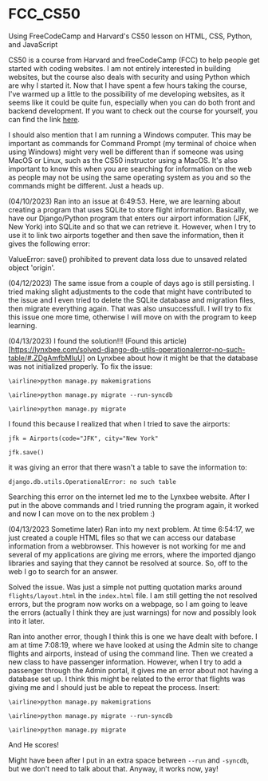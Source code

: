 # FCC_CS50
Using FreeCodeCamp and Harvard's CS50 lesson on HTML, CSS, Python, and JavaScript

CS50 is a course from Harvard and freeCodeCamp (FCC) to help people get started with coding websites. I am not entirely interested in building websites, but the
course also deals with security and using Python which are why I started it. Now that I have spent a few hours taking the course, I've warmed up a little to the
possibility of me developing websites, as it seems like it could be quite fun, especially when you can do both front and backend development. If you want to
check out the course for yourself, you can find the link [here](https://www.freecodecamp.org/news/learn-web-development-from-harvard-university-cs50/).

I should also mention that I am running a Windows computer. This may be important as commands for Command Prompt (my terminal of choice when using Windows)
might very well be different than if someone was using MacOS or Linux, such as the CS50 instructor using a MacOS. It's also important to know this when you
are searching for information on the web as people may not be using the same operating system as you and so the commands might be different. Just a heads up.


(04/10/2023)
Ran into an issue at 6:49:53. Here, we are learning about creating a program that uses SQLite to store flight information. Basically, we have our Django/Python
program that enters our airport information (JFK, New York) into SQLite and so that we can retrieve it. However, when I try to use it to link two airports
together and then save the information, then it gives the following error:

ValueError: save() prohibited to prevent data loss due to unsaved related object 'origin'.

(04/12/2023)
The same issue from a couple of days ago is still persisting. I tried making slight adjustments to the code that might have contributed to the issue and I even tried to delete the SQLite database and migration files, then migrate everything again. That was also unsuccessfull. I will try to fix this issue one more time, otherwise I will move on with the program to keep learning. 

(04/13/2023)
I found the solution!!!
(Found this article)[https://lynxbee.com/solved-django-db-utils-operationalerror-no-such-table/#.ZDgAmfbMIuU] on Lynxbee about how it might be that the database was not initialized properly. To fix the issue:

`\airline>python manage.py makemigrations`

`\airline>python manage.py migrate --run-syncdb`

`\airline>python manage.py migrate`

I found this because I realized that when I tried to save the airports:

`jfk = Airports(code="JFK", city="New York"`

`jfk.save()`

it was giving an error that there wasn't a table to save the information to:

`django.db.utils.OperationalError: no such table`

Searching this error on the internet led me to the Lynxbee website. After I put in the above commands and I tried running the program again, it worked and now I can move on to the nex problem :)

(04/13/2023 Sometime later)
Ran into my next problem. At time 6:54:17, we just created a couple HTML files so that we can access our database information from a webbrowser. This however is not working for me and several of my applications are giving me errors, where the imported django libraries and saying that they cannot be resolved at source. So, off to the web I go to search for an answer.

Solved the issue. Was just a simple not putting quotation marks around `flights/layout.html` in the `index.html` file. I am still getting the not resolved errors, but the program now works on a webpage, so I am going to leave the errors (actually I think they are just warnings) for now and possibly look into it later.

Ran into another error, though I think this is one we have dealt with before. I am at time 7:08:19, where we have looked at using the Admin site to change flights and airports, instead of using the command line. Then we created a new class to have passenger information. However, when I try to add a passenger through the Admin portal, it gives me an error about not having a database set up. I think this might be related to the error that flights was giving me and I should just be able to repeat the process. Insert:

`\airline>python manage.py makemigrations`

`\airline>python manage.py migrate --run-syncdb`

`\airline>python manage.py migrate`

And He scores!

Might have been after I put in an extra space between `--run` and `-syncdb`, but we don't need to talk about that. Anyway, it works now, yay!

